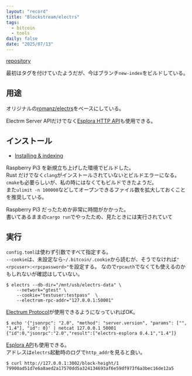 ```yaml
---
layout: "record"
title: "Blockstream/electrs"
tags:
  - bitcoin
  - tools
daily: false
date: "2025/07/13"
---
```


[repository](https://github.com/Blockstream/electrs)

最初はタグを付けていたようだが、今はブランチ`new-index`をビルドしている。

## 用途

オリジナルの[romanz/electrs](./electrs.md)をベースにしている。

Electrm Server APIだけでなく[Esplora HTTP API](https://github.com/blockstream/esplora/blob/master/API.md)も使用できる。

## インストール

* [Installing & indexing](https://github.com/Blockstream/electrs?tab=readme-ov-file#installing--indexing)

Raspberry Pi3 を新規立ち上げした環境でビルドした。  
Rust だけでなく`clang`がインストールされていないとビルドエラーになる。  
`cmake`も必要らしいが、私の時にはなくてもビルドできたようだ。  
また`ulimit -n 100000`などしてオープンできるファイル数を拡大しておくことを推奨している。

Raspberry Pi3 だったためか非常に時間がかかった。  
書いてあるままの`cargo run`でやったため、見たときには実行されていて

## 実行

`config.toml`は使わず引数ですべて指定する。  
`--cookie`は、未設定なら`~/.bitcoin/.cookie`から読むが、そうでなければ`"<rpcuser>:<rpcpassword>"`を設定する。
なので`rpcauth`でなくても使えるのかもしれないが確認はしていない。

```console
$ electrs --db-dir="/mnt/usb/electrs-data" \
    --network="gtest" \
    --cookie="testuser:testpass"  \
    --electrum-rpc-addr="127.0.0.1:50001"
```

[Electrum Protocol](https://electrumx.readthedocs.io/en/latest/protocol.html)が使用できるようになっていればOK。

```console
$ echo '{"jsonrpc": "2.0", "method": "server.version", "params": ["", "1.4"], "id": 0}' | netcat 127.0.0.1 50001
{"id":0,"jsonrpc":"2.0","result":["electrs-esplora 0.4.1","1.4"]}
```

[Esplora API](https://github.com/blockstream/esplora/blob/master/API.md)も使用できる。  
アドレスは`electrs`起動時のログで`http_addr`を見ると良い。

```console
$ curl http://127.0.0.1:3002/block-height/1
79900ad51d7e6a8aed2a17570dd5a324134693af6e59df973f6a3bec16de12a5
```
